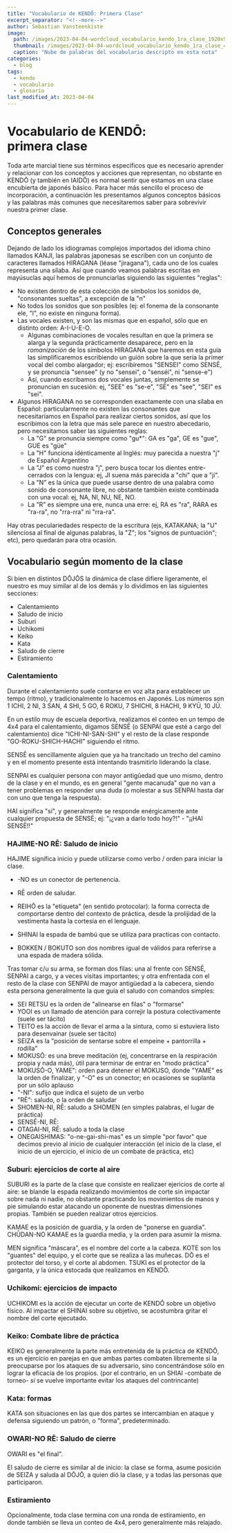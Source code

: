 ```yaml
---
title: "Vocabulario de KENDŌ: Primera Clase"
excerpt_separator: "<!--more-->"
author: Sebastian Vansteenkiste
image: 
  path: /images/2023-04-04-wordcloud_vocabulario_kendo_1ra_clase_1920x960.png
  thumbnail: /images/2023-04-04-wordcloud_vocabulario_kendo_1ra_clase_400x200.png
  caption: "Nube de palabras del vocabulario descripto en esta nota"
categories:
  - blog
tags: 
  - kendo
  - vocabulario
  - glosario
last_modified_at: 2023-04-04
---
```


# Vocabulario de KENDŌ: primera clase

Toda arte marcial tiene sus términos específicos que es necesario aprender y relacionar con los conceptos y acciones que representan, no obstante en KENDŌ (y también en IAIDŌ) es normal sentir que estamos en una clase encubierta de japonés básico.
Para hacer más sencillo el proceso de incorporación, a continuación les presentamos algunos conceptos básicos y las palabras más comunes que necesitaremos saber para sobrevivir nuestra primer clase.

<!--more-->

## Conceptos generales

Dejando de lado los idiogramas complejos importados del idioma chino llamados KANJI, las palabras japonesas se escriben con un conjunto de caracteres llamados HIRAGANA (léase "jiragana"), cada uno de los cuales representa una sílaba. Así que cuando veamos palabras escritas en mayúsuclas aquí hemos de pronunciarlas siguiendo las siguientes "reglas":

- No existen dentro de esta colección de símbolos los sonidos de, "consonantes sueltas", a excepción de la "n"
- No todos los sonidos que son posibles (ej: el fonema de la consonante ele, "l", no existe en ninguna forma).
- Las vocales existen, y son las mismas que en español, sólo que en distinto orden: A-I-U-E-O.
    - Algunas combinaciones de vocales resultan en que la primera se alarga y la segunda prácticamente desaparece, pero en la _romanización_ de los símbolos HIRAGANA que haremos en esta guía las simplificaremos escribiendo un guión sobre la que sería la primer vocal del combo alargador; ej: escribiremos "SENSEI" como SENSĒ, y se pronuncia "sensee" (y no "sensei", o "senséi", ni "sense-e")
    - Así, cuando escribamos dos vocales juntas, simplemente se pronuncian en sucesión: ej, "SEE" es "se-e", "SĒ" es "see", "SEI" es "sei".
- Algunos HIRAGANA no se corresponden exactamente con una sílaba en Español: particularmente no existen las consonantes que necesitaríamos en Español para realizar ciertos sonidos, así que los escribimos con la letra que más sele parece en nuestro abecedario, pero necesitamos saber las siguientes reglas:
    - La "G" se pronuncia siempre como "gu*": GA es "ga", GE es "gue", GUE es "güe"
    - La "H" funciona idénticamente al Inglés: muy parecida a nuestra "j" de Español Argentino
    - La "J" es como nuestra "j", pero busca tocar los dientes entre-cerrados con la lengua: ej, JI suena más parecida a "chi" que a "ji".
    - La "N" es la única que puede usarse dentro de una palabra como sonido de consonante libre, no obstante también existe combinada con una vocal: ej, NA, NI, NU, NE, NO.
    - La "R" es siempre una ere, nunca una erre: ej, RA es "ra", RARA es "ra-ra", no "rra-rra" ni "rra-ra".

Hay otras peculariedades respecto de la escritura (ejs, KATAKANA; la "U" silenciosa al final de algunas palabras, la "Z"; los "signos de puntuación"; etc), pero quedarán para otra ocasión.


## Vocabulario según momento de la clase

Si bien en distintos DŌJŌS la dinámica de clase difiere ligeramente, el nuestro es muy similar al de los demás y lo dividimos en las siguientes secciones:

- Calentamiento
- Saludo de inicio
- Suburi
- Uchikomi
- Keiko
- Kata
- Saludo de cierre
- Estiramiento


### Calentamiento

Durante el calentamiento suele contarse en voz alta para establecer un tempo (ritmo), y tradicionalmente lo hacemos en Japonés. Los números son 1 ICHI, 2 NI, 3 SAN, 4 SHI, 5 GO, 6 ROKU, 7 SHICHI, 8 HACHI, 9 KYŪ, 10 JŪ.

En un estilo muy de escuela deportiva, realizamos el conteo en un tempo de 4x4 para el calentamiento, digamos SENSĒ (o SENPAI que esté a cargo del calentamiento) dice "ICHI-NI-SAN-SHI" y el resto de la clase responde "GO-ROKU-SHICH-HACHI" siguiendo el ritmo.

SENSĒ es sencillamente alguien que ya ha trancitado un trecho del camino y en el momento presente está intentando trasmitirlo liderando la clase.

SENPAI es cualquier persona con mayor antigûedad que uno mismo, dentro de la clase y en el mundo, es en general "gente macanuda" que no van a tener problemas en responder una duda (o molestar a sus SENPAI hasta dar con uno que tenga la respuesta).

HAI significa "si", y generalmente se responde enérgicamente ante cualquier propuesta de SENSĒ; ej: "¡¿van a darlo todo hoy?!" - "¡¡HAI SENSĒ!!"


### HAJIME-NO RĒ: Saludo de inicio

HAJIME significa inicio y puede utilizarse como verbo / orden para iniciar la clase.

- -NO es un conector de pertenencia.

- RĒ orden de saludar.

- REIHŌ es la "etiqueta" (en sentido protocolar): la forma correcta de comportarse dentro del contexto de práctica, desde la prolijidad de la vestimenta hasta la cortesía en el lenguaje.

- SHINAI la espada de bambú que se utiliza para practicas con contacto.
- BOKKEN / BOKUTO son dos nombres igual de válidos para referirse a una espada de madera sólida.

Tras tomar c/u su arma, se forman dos filas: una al frente con SENSĒ, SENPAI a cargo, y a veces visitas importantes; y otra enfrentada con el resto de la clase con SENPAI de mayor antigüedad a la cabecera, siendo esta persona generalmente la que guía el saludo con comandos simples:

- SEI RETSU es la orden de "alinearse en filas" o "formarse"
- YOOI es un llamado de atención para correjir la postura colectivamente (suele ser tácito)
- TEITO es la acción de llevar el arma a la sintura, como si estuviera listo para desenvainar (suele ser tácito)
- SEIZA es la "posición de sentarse sobre el empeine + pantorrilla + rodilla"
- MOKUSŌ: es una breve meditación (ej, concentrarse en la respiración propia y nada más), útil para terminar de entrar en "modo práctica"
- MOKUSŌ-O, YAME": orden para detener el MOKUSO, donde "YAME" es la orden de finalizar, y "-O" es un conector; en ocasiones se suplanta por un sólo aplauso
- "-NI": sufijo que indica el sujeto de un verbo
- "RĒ": saludo, o la orden de saludar
- SHOMEN-NI, RĒ: saludo a SHOMEN (en simples palabras, el lugar de práctica)
- SENSĒ-NI, RĒ: 
- OTAGAI-NI, RĒ: saludo a toda la clase
- ONEGAISHIMAS: "o-ne-gai-shi-mas" es un simple "por favor" que decimos previo al inicio de cualquier interacción (el inicio de la clase, el inicio de un ejercicio, el inicio de un combate de práctica, etc)


### Suburi: ejercicios de corte al aire

SUBURI es la parte de la clase que consiste en realizaer ejericios de corte al aire: se blande la espada realizando movimientos de corte sin impactar sobre nada ni nadie, no obstante practicando los movimientos de manos y pie simulando estar atacando un oponente de nuestras dimensiones propias. También se pueden realizar otros ejercicios.

KAMAE es la posición de guardia, y la orden de "ponerse en guardia".
CHŪDAN-NO KAMAE es la guardia media, y la orden para asumir la misma.

MEN significa "máscara", es el nombre del corte a la cabeza.
KOTE son los "guantes" del equipo, y el corte que se realiza a las muñecas.
DŌ es el protector del torso, y el corte al abdomen.
TSUKI es el protector de la garganta, y la única estocada que realizamos en KENDŌ.


### Uchikomi: ejercicios de impacto

UCHIKOMI es la acción de ejecutar un corte de KENDŌ sobre un objetivo físico. Al impactar el SHINAI sobre su objetivo, se acostumbra gritar el nombre del corte ejecutado.


### Keiko: Combate libre de práctica

KEIKO es generalmente la parte más entretenida de la práctica de KENDŌ, es un ejercicio en parejas en que ambas partes combaten libremente si la preocuparse por los ataques de su adversario, sino concentrándose sólo en lograr la eficacia de los propios. (por el contrario, en un SHIAI -combate de torneo- _sí_ se vuelve importante evitar los ataques del contrincante)

### Kata: formas

KATA son situaciones en las que dos partes se intercambian en ataque y defensa siguiendo un patrón, o "forma", predeterminado.


### OWARI-NO RĒ: Saludo de cierre

OWARI es "el final".

El saludo de cierre es similar al de inicio: la clase se forma, asume posición de SEIZA y saluda al DŌJŌ, a quien dió la clase, y a todas las personas que participaron.

### Estiramiento

Opcionalmente, toda clase termina con una ronda de estiramiento, en donde también se lleva un conteo de 4x4, pero generalmente más relajado.